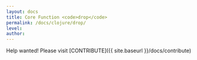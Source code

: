 ```yaml
---
layout: docs
title: Core Function <code>drop</code>
permalink: /docs/clojure/drop/
level: 
author: 
---
```


Help wanted! Please visit  [CONTRIBUTE]({{ site.baseurl }}/docs/contribute)